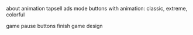 about animation
tapsell ads
mode buttons with animation: classic, extreme, colorful

game pause buttons
finish game design
